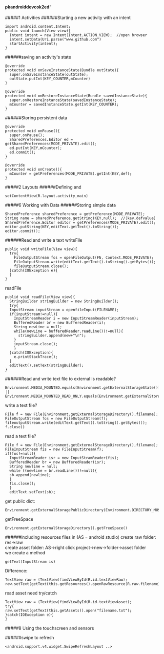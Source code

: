 #### pkandroiddevcok2ed'
#####1 Activities
######Starting a new activity with an intent
```
import android.content.Intent;
public void launch(View view){
  Intent intent = new Intent(Intent.ACTION_VIEW);  //open browser
  intent.setData(Uri.parse("www.github.com")
  startActivity(intent);
}
```
######saving an activity's state
```
@override
protected void onSaveInstanceState(Bundle outState){
  super.onSaveInstanceState(outState);
  outState.putInt(KEY_COUNTER,mCounter)
}

@override
protected void onRestoreInstanceState(Bundle savedInstanceState){
  super.onRestoreInstanceState(savedInstanceState);
  mCounter = savedInstanceState.getInt(KEY_COUNTER);
}
```
######Storing persistent data
```
@override
pretected void onPause(){
  super.onPause();
  SharedPreferences.Editor ed = getSharedPreferences(MODE_PRIVATE).edit();
  ed.putInt(KEY,mCounter);
  ed.commit();
}

@override
protected void onCreate(){
  mCounter = getPreferences(MODE_PRIVATE).getInt(KEY,def);
}
```
#####2 Layouts
######Defining and
```
setContentView(R.layout.activity_main)
```
#####6 Working with Data
######Storing simple data
```
SharedPreference sharedPreference = getPreference(MODE_PRIVATE);
String name = sharedPreference.getString(KEY,null);  //(key,defvalue)
SharedPreference.Editor editor = getPreferences(MODE_PRIVATE).edit();
editor.putString(KEY,editText.getText().toString());
editor.commit();
```
######Read and write a text
writeFile
```
public void writeFile(View view){
  try{
    FileOutputStream fos = openFileOutput(FN, Context.MODE_PRIVATE);
    FileOutputStream.write(editText.getText().toString().getBytes());
    fileOutputStream.close();
  }catch(IOException e){
  }
}
```
readFile
```
publid void readFile(View view){
  StringBuilder stringBuilder = new StringBuilder();
  try{
  InputStream inputStream = openfileInput(FILENAME);
  if(inputStream!=null){
    InputStreamReader i = new InputStreamReader(inputStream);
    BufferedReader br = new BufferedReader(i);
    String newLine = null;
    while(newLine = bufferedReader.readLine())!=null){
      stringBuilder.append(new+"\n");
    }
    inputStream.close();
    }
  }catch(IOException){
    e.printStackTrace();
  }
  editText().setText(stringBuilder);
}
```

######Read and write text file to external
is readable?
```
Environment.MEDIA_MOUNTED.equals(Environment.getExternalStorageState()) || Environment.MEDIA_MOUNTED_READ_ONLY.equals(Environment.getExternalStorageState())
```
write a text file?
```
File f = new File(Environment.getExternalStorageDirectory(),filename);
FileOutputStream fos = new FileOutputStream(f);
fileoutputStream.write(editText.getText().toString().getBytes());
f.close()
```
read a text file?
```
File f = new File(Environment.getExternalStorageDirectory(),filename);
FileInputStream fis = new FileInputStream(f);
if(fos!=null){
  InputStreamReader isr = new InputStramReader(fis);
  BufferedReader br = new BufferedReader(isr);
  String newline = null;
  while ((newline = br.readLine())!=null){
  sb.append(newline);
  }
  fis.close();
  }
  editText.setText(sb);
```

get public dict:
```
Environment.getExternalStoragePublicDirectory(Environment.DIRECTORY_MUSIC)
```
getFreeSpace
```
Environment.getExternalStorageDirectory().getFreeSpace()
```

######including resources files in (AS = android studio)
create raw folder: res->raw  
create asset folder: AS->right click project->new->folder->asset folder  
we create a method
```
getText(InputStream is)
```
Difference:
```
TextView raw = (TextView)findViewById(R.id.textViewRaw);
raw.setText(getText(this.getResources().openRawResource(R.raw.filename)
```
read asset need try/catch
```
TextView raw = (TextView)findViewById(R.id.textViewAsset);
try{
raw.setText(getText(this.getAssets().open("filename.txt");
}catch(IOException e){
}
```
#####8 Using the touchscreen and sensors

######swipe to refresh
```
<android.support.v4.widget.SwipeRefreshLayout ..>
```
